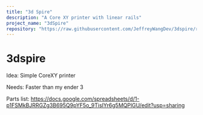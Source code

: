 ```yaml
---
title: "3d Spire"
description: "A Core XY printer with linear rails"
project_name: "3dSpire"
repository: "https://raw.githubusercontent.com/JeffreyWangDev/3dspire/refs/heads/main/design.md"
---
```

# 3dspire

Idea: Simple CoreXY printer


Needs: Faster than my ender 3

Parts list:
https://docs.google.com/spreadsheets/d/1-p1FSMkBJRRGZg3B695Q9pYF5o_9TisIYr6g5MQPlGU/edit?usp=sharing
